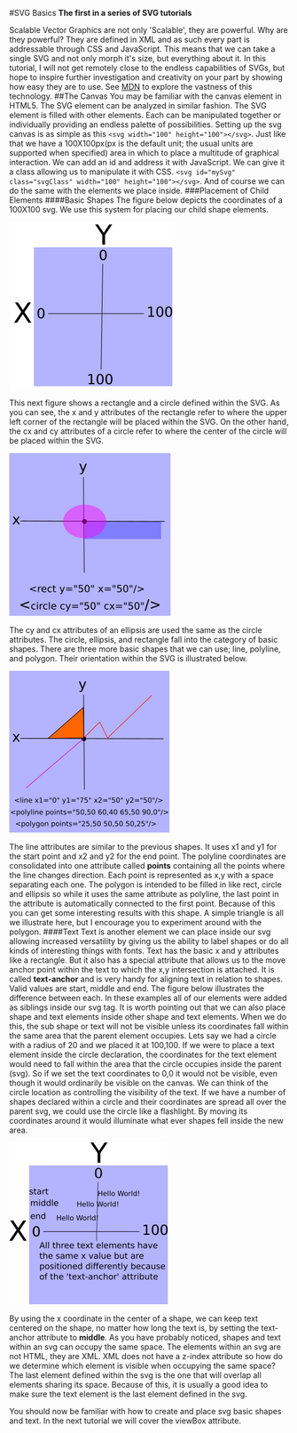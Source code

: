 #SVG Basics
**The first in a series of SVG tutorials**

Scalable Vector Graphics are not only 'Scalable', they are powerful. Why are they powerful? They are defined in XML and as such every part is addressable through CSS and JavaScript. This means that we can take a single SVG and not only morph it's size, but everything about it. In this tutorial, I will not get remotely close to the endless capabilities of SVGs, but hope to inspire further investigation and creativity on your part by showing how easy they are to use. See [MDN](https://developer.mozilla.org/en-US/docs/Web/SVG/Element) to explore the vastness of this technology.
##The Canvas
You may be familiar with the canvas element in HTML5. The SVG element can be analyzed in similar fashion. The SVG element is filled with other elements. Each can be manipulated together or individually providing an endless palette of possibilities.
Setting up the svg canvas is as simple as this ```<svg width="100" height="100"></svg>```. Just like that we have a 100X100px(px is the default unit; the usual units are supported when specified) area in which to place a multitude of graphical interaction. We can add an id and address it with JavaScript. We can give it a class allowing us to manipulate it with CSS. ```<svg id="mySvg" class="svgClass" width="100" height="100"></svg>```. And of course we can do the same with the elements we place inside.
###Placement of Child Elements
####Basic Shapes
The figure below depicts the coordinates of a 100X100 svg. We use this system for placing our child shape elements.

![image of svg coordinates](svgArea.svg.png)

This next figure shows a rectangle and a circle defined within the SVG. As you can see, the x and y attributes of the rectangle refer to where the upper left corner of the rectangle will be placed within the SVG. On the other hand, the cx and cy attributes of a circle refer to where the center of the circle will be placed within the SVG.

![image of inner element coordinates alignment](svgXY.svg.png)

The cy and cx attributes of an ellipsis are used the same as the circle attributes. The circle, ellipsis, and rectangle fall into the category of basic shapes. There are three more basic shapes that we can use; line, polyline, and polygon. Their orientation within the SVG is illustrated below.

![image of line, polyline, and polygon alignment](svgLines.svg.png)

The line attributes are similar to the previous shapes. It uses x1 and y1 for the start point and x2 and y2 for the end point. The polyline coordinates are consolidated into one attribute called **points** containing all the points where the line changes direction. Each point is represented as x,y with a space separating each one. The polygon is intended to be filled in like rect, circle and ellipsis so while it uses the same attribute as polyline, the last point in the attribute is automatically connected to the first point. Because of this you can get some interesting results with this shape. A simple triangle is all we illustrate here, but I encourage you to experiment around with the polygon.
####Text
Text is another element we can place inside our svg allowing increased versatility by giving us the ability to label shapes or do all kinds of interesting things with fonts. Text has the basic x and y attributes like a rectangle. But it also has a special attribute that allows us to the move anchor point within the text to which the x,y intersection is attached. It is called **text-anchor** and is very handy for aligning text in relation to shapes. Valid values are start, middle and end. The figure below illustrates the difference between each.
In these examples all of our elements were added as siblings inside our svg tag. It is worth pointing out that we can also place shape and text elements inside other shape and text elements. When we do this, the sub shape or text will not be visible unless its coordinates fall within the same area that the parent element occupies. Lets say we had a circle with a radius of 20 and we placed it at 100,100. If we were to place a text element inside the circle declaration, the coordinates for the text element would need to fall within the area that the circle occupies inside the parent (svg). So if we set the text coordinates to 0,0 it would not be visible, even though it would ordinarily be visible on the canvas. We can think of the circle location as controlling the visibility of the text. If we have a number of shapes declared within a circle and their coordinates are spread all over the parent svg, we could use the circle like a flashlight. By moving its coordinates around it would illuminate what ever shapes fell inside the new area.

![image of svg text placement](svgText.svg.png)

By using the x coordinate in the center of a shape, we can keep text centered on the shape, no matter how long the text is, by setting the text-anchor attribute to **middle**. As you have probably noticed, shapes and text within an svg can occupy the same space. The elements within an svg are not HTML, they are XML. XML does not have a z-index attribute so how do we determine which element is visible when occupying the same space? The last element defined within the svg is the one that will overlap all elements sharing its space. Because of this, it is usually a good idea to make sure the text element is the last element defined in the svg.

You should now be familiar with how to create and place svg basic shapes and text. In the next tutorial we will cover the viewBox attribute.